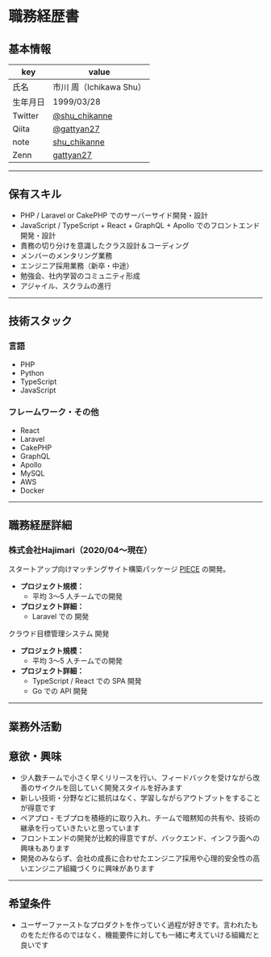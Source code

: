 # 職務経歴書

## 基本情報

|key|value|
|---|---|
|氏名|市川 周（Ichikawa Shu）|
|生年月日|1999/03/28|
|Twitter|[@shu_chikanne](https://twitter.com/shu_chikanne)|
|Qiita|[@gattyan27](https://qiita.com/gattyan27)|
|note|[shu_chikanne](https://note.com/shu_chikanne)|
|Zenn|[gattyan27](https://zenn.dev/gattyan27)|

---

## 保有スキル

- PHP / Laravel or CakePHP でのサーバーサイド開発・設計
- JavaScript / TypeScript + React + GraphQL + Apollo でのフロントエンド開発・設計
- 責務の切り分けを意識したクラス設計＆コーディング
- メンバーのメンタリング業務
- エンジニア採用業務（新卒・中途）
- 勉強会、社内学習のコミュニティ形成
- アジャイル、スクラムの進行

---

## 技術スタック

### 言語

- PHP
- Python
- TypeScript
- JavaScript

### フレームワーク・その他

- React
- Laravel
- CakePHP
- GraphQL
- Apollo
- MySQL
- AWS
- Docker

---

## 職務経歴詳細

### 株式会社Hajimari（2020/04〜現在）
スタートアップ向けマッチングサイト構築パッケージ [PIECE](https://piece-matching.com/) の開発。
- **プロジェクト規模：**
    - 平均 3〜5 人チームでの開発
- **プロジェクト詳細：**
    - Laravel での 開発

クラウド目標管理システム 開発
- **プロジェクト規模：**
    - 平均 3〜5 人チームでの開発
- **プロジェクト詳細：**
    - TypeScript / React での SPA 開発
    - Go での API 開発

---

## 業務外活動

<!-- ### OSS活動

- **type-challenges のメンバー（日本語ローカライズを担当）**
    - [type-challenges](https://github.com/type-challenges/type-challenges)
- **自作ツールの公開**
    - [alfred-zenn-posts](https://github.com/kawamataryo/alfred-zenn-posts)
    - [alfred-gyazou-uploader](https://github.com/kawamataryo/alfred-gyazo-uploader)
    - [alfred-imagemin](https://github.com/kawamataryo/alfred-imagemin)
    - [alfred-imagemin](https://github.com/kawamataryo/alfred-imagemin)
    - [blog-report-bot](https://github.com/kawamataryo/blog-report-bot)
    - [schema2type](https://github.com/kawamataryo/schema2type)
- **月 2PR を目標で気になる OSS への PR 作成**
    - Hasura Console の TypeScript 化・Issue の対応
    - Gatsby.js の TypeScript 化・ドキュメント翻訳
    - Vue3 のドキュメント翻訳

### 副業

- **鍼灸院専門の Web デザイン事業**
    - 担当：営業・企画・デザイン・実装
    - 使用技術：PHP, JavaScript, Wordpress, Nuxt.js, GraphCMS
    - 妻の仕事（鍼灸師）のホームページを作成したことでスタート。口コミ、web サイト経由で受注。契約交渉から実装・保守管理まで全てを行う
- **ソフトウェア受託開発**
    - 担当：実装
    - 使用技術：JavaScript, TypeScript, Vue.js, React, Firebase
    - 元同僚が起業した会社の受託開発業務のサポート。フロントエンドの実装を主に行う -->

<!-- ### 技術記事投稿

- **Qiita**
    - 消防士時代から投稿を続け 2021/04 現在、143 記事、 10,293LGTM
    - [https://qiita.com/ryo2132](https://qiita.com/ryo2132)
- **Zenn**
    - サービススタートから投稿を開始。2021/04 現在 43 記事、 1,438LIKE
    - [https://zenn.dev/ryo_kawamata](https://zenn.dev/ryo_kawamata)
- **note**
    - 主に月報を記載。2020/04 現在 , 18 記事、 886 いいね
    - [https://note.com/ryo_kawamata](https://note.com/ryo_kawamata)

### 勉強会での登壇

- **iCARE Dev Meetup（2021/03/17）**
    - Vue.js 状態管理の選択肢 - その Vuex 本当に必要ですか -
    - [https://speakerdeck.com/kawamataryo/vue-dot-js-state-management-options](https://speakerdeck.com/kawamataryo/vue-dot-js-state-management-options)
- **Remote.vue（2020/07）**
    - Ref vs Reactive Vue3 Composition API のリアクティブ関数の探究
    - [https://speakerdeck.com/kawamataryo/ref-vs-reactive-vue-composition-api-deep-in](https://speakerdeck.com/kawamataryo/ref-vs-reactive-vue-composition-api-deep-in)
- **もくテク（2019/12）**
    - 入門 Hasura
    - [https://speakerdeck.com/kawamataryo/ru-men-hasura](https://speakerdeck.com/kawamataryo/ru-men-hasura)
- **もくテク（2019/10）**
    - ここまで出来るよ Firestore セキュリティルール
    - [https://speakerdeck.com/kawamataryo/kokomadechu-lai-ruyo-firestore-sekiyuriteiruru](https://speakerdeck.com/kawamataryo/kokomadechu-lai-ruyo-firestore-sekiyuriteiruru)
- **他登壇資料**
    - [https://speakerdeck.com/kawamataryo](https://speakerdeck.com/kawamataryo)

### 勉強会の開催

- **社内・社外勉強会の企画・運営**
    - もくテク powerd by Misoca
    - フロントエンド輪読回（Vue Composition API ドキュメント , JavaScript Promise の本輪読回、 Jest 公式ドキュメント、 TypeScript 公式ドキュメント）
    - Go ではじめるインタプリンタ輪読回
- **茨城県水戸市にて勉強会を企画・運営**
    - 水戸エンジニア勉強会（開催回数 20 回、 メンバー68 人）
    - [https://mito-web-engineer.connpass.com/](https://mito-web-engineer.connpass.com/)

### その他

- **Podcast**
  - [しがないラジオ sp.91【ゲスト: KawamataRyo】楽しい元消防士がエンジニア転職を決意した理由、そして挫折と復活](https://shiganai.org/ep/sp91-KawamataRyo)
- **YouTube**
  - [消防士からエンジニアへ（ゲスト：川俣さん） #エンジニアと人生 Vol.28](https://www.youtube.com/watch?v=bP8hTmGixuI&t=1587s)

--- -->

## 意欲・興味
- 少人数チームで小さく早くリリースを行い、フィードバックを受けながら改善のサイクルを回していく開発スタイルを好みます
- 新しい技術・分野などに抵抗はなく、学習しながらアウトプットをすることが得意です
- ペアプロ・モブプロを積極的に取り入れ、チームで暗黙知の共有や、技術の継承を行っていきたいと思っています
- フロントエンドの開発が比較的得意ですが、バックエンド、インフラ面への興味もあります
- 開発のみならず、会社の成長に合わせたエンジニア採用や心理的安全性の高いエンジニア組織づくりに興味があります

---

## 希望条件
- ユーザーファーストなプロダクトを作っていく過程が好きです。言われたものをただ作るのではなく、機能要件に対しても一緒に考えていける組織だと良いです
